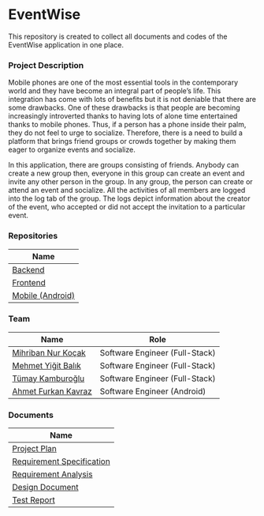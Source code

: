 # EventWise

This repository is created to collect all documents and codes of the EventWise application in one place. 

### Project Description

Mobile phones are one of the most essential tools in the contemporary world and they have become an integral part of people’s life. This integration has come with lots of benefits but it is not deniable that there are some drawbacks. One of these drawbacks is that people are becoming increasingly introverted thanks to having lots of alone time entertained thanks to mobile phones. Thus, if a person has a phone inside their palm, they do not feel to urge to socialize. Therefore, there is a need to build a platform that brings friend groups or crowds together by making them eager to organize events and socialize.

In this application, there are groups consisting of friends. Anybody can create a new group then, everyone in this group can create an event and invite any other person in the group.  In any group, the person can create or attend an event and socialize. All the activities of all members are logged into the log tab of the group. The logs depict information about the creator of the event, who accepted or did not accept the invitation to a particular event.

### Repositories

| Name             |
|------------------|
| [Backend](https://github.com/event-wise/EventWiseBackend)          |
| [Frontend](https://github.com/event-wise/EventWiseFrontend)         |
| [Mobile (Android)](https://github.com/event-wise/EventWiseAndroid) |

### Team

| Name                | Role                           |
|---------------------|--------------------------------|
| [Mihriban Nur Koçak](https://github.com/mihribannurkocak)  | Software Engineer (Full-Stack) |
| [Mehmet Yiğit Balık](https://github.com/YigitBalik)  | Software Engineer (Full-Stack) |
| [Tümay Kamburoğlu](https://github.com/tumaykamburoglu)    | Software Engineer (Full-Stack) |
| [Ahmet Furkan Kavraz](https://github.com/ahmetfurkankavraz) | Software Engineer (Android)    |

### Documents

| Name                      |
|---------------------------|
| [Project Plan](https://github.com/event-wise/EventWise/blob/main/docs/Project_Plan.pdf)              |
| [Requirement Specification](https://github.com/event-wise/EventWise/blob/main/docs/Requirement_Specification.pdf) |
| [Requirement Analysis](https://github.com/event-wise/EventWise/blob/main/docs/Requirement_Analysis.pdf)      |
| [Design Document](https://github.com/event-wise/EventWise/blob/main/docs/Design_Documentation.pdf)           |
| [Test Report](https://github.com/event-wise/EventWise/blob/main/docs/Test_Report.pdf)               |



